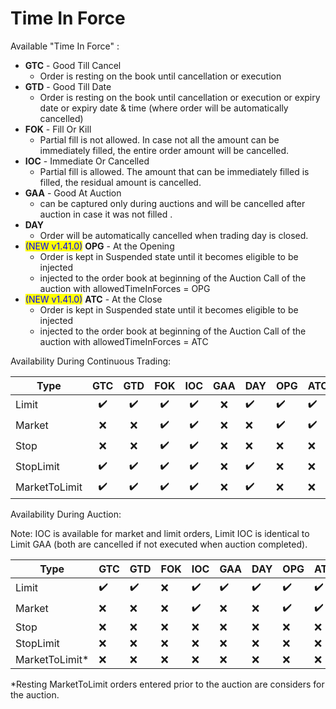 # Time In Force

Available "Time In Force" :

* **GTC** - Good Till Cancel
  * &#x20;Order is resting on the book until cancellation or execution&#x20;
* **GTD** - Good Till Date&#x20;
  * &#x20;Order is resting on the book until cancellation or execution or expiry date or  expiry date & time (where order will be automatically cancelled)
* **FOK** - Fill Or Kill&#x20;
  * &#x20;Partial fill is not allowed. In case not all the amount can be immediately filled, the entire order amount will be cancelled.
* **IOC** - Immediate Or Cancelled&#x20;
  * Partial fill is allowed. The amount that can be immediately filled is filled, the residual amount is cancelled.
* **GAA** - Good At Auction&#x20;
  * can be captured only during auctions and will be cancelled after auction in case it was not filled .
* **DAY**&#x20;
  * Order will be automatically cancelled when trading day is closed.&#x20;
* <mark style="color:blue;">(NEW v1.41.0)</mark> **OPG** - At the Opening
  * Order is kept in Suspended state until it becomes eligible to be injected
  * injected to the order book at beginning of the Auction Call of the auction with allowedTimeInForces = OPG
* <mark style="color:blue;">(NEW v1.41.0)</mark> **ATC** - At the Close
  * Order is kept in Suspended state until it becomes eligible to be injected
  * injected to the order book at beginning of the Auction Call of the auction with allowedTimeInForces = ATC

Availability During Continuous Trading:

<table><thead><tr><th width="160">Type</th><th width="85" align="center">GTC</th><th width="75" align="center">GTD</th><th width="79" align="center">FOK</th><th width="78" align="center">IOC</th><th width="76" align="center">GAA</th><th width="63">DAY</th><th width="64">OPG</th><th>ATC</th></tr></thead><tbody><tr><td>Limit</td><td align="center">✔️</td><td align="center">✔️</td><td align="center">✔️</td><td align="center">✔️</td><td align="center">❌</td><td>✔️</td><td>✔️</td><td>✔️</td></tr><tr><td>Market</td><td align="center">❌</td><td align="center">❌</td><td align="center">✔️</td><td align="center">✔️</td><td align="center">❌</td><td>❌</td><td>✔️</td><td>✔️</td></tr><tr><td>Stop</td><td align="center">❌</td><td align="center">❌</td><td align="center">✔️</td><td align="center">✔️</td><td align="center">❌</td><td>❌</td><td>❌</td><td>❌</td></tr><tr><td>StopLimit</td><td align="center">✔️</td><td align="center">✔️</td><td align="center">✔️</td><td align="center">✔️</td><td align="center">❌</td><td>✔️</td><td>❌</td><td>❌</td></tr><tr><td>MarketToLimit</td><td align="center">✔️</td><td align="center">✔️</td><td align="center">✔️</td><td align="center">✔️</td><td align="center">❌</td><td>✔️</td><td>❌</td><td>❌</td></tr></tbody></table>

Availability During Auction:

Note: IOC is available for market and limit orders,  Limit IOC is identical to Limit GAA (both are cancelled if not executed when auction completed).

<table><thead><tr><th width="163">Type</th><th width="88">GTC</th><th width="79">GTD</th><th width="65">FOK</th><th width="87">IOC</th><th width="69">GAA</th><th width="66">DAY</th><th width="64">OPG</th><th>ATC</th></tr></thead><tbody><tr><td>Limit</td><td>✔️</td><td>✔️</td><td>❌</td><td>✔️</td><td>✔️</td><td>✔️</td><td>✔️</td><td>✔️</td></tr><tr><td>Market</td><td>❌</td><td>❌</td><td>❌</td><td>✔️</td><td>❌</td><td>❌</td><td>✔️</td><td>✔️</td></tr><tr><td>Stop</td><td>❌</td><td>❌</td><td>❌</td><td>❌</td><td>❌</td><td>❌</td><td>❌</td><td>❌</td></tr><tr><td>StopLimit</td><td>❌</td><td>❌</td><td>❌</td><td>❌</td><td>❌</td><td>❌</td><td>❌</td><td>❌</td></tr><tr><td>MarketToLimit*</td><td>❌</td><td>❌</td><td>❌</td><td>❌</td><td>❌</td><td>❌</td><td>❌</td><td>❌</td></tr></tbody></table>

\*Resting MarketToLimit orders entered prior to the auction are considers for the auction.
